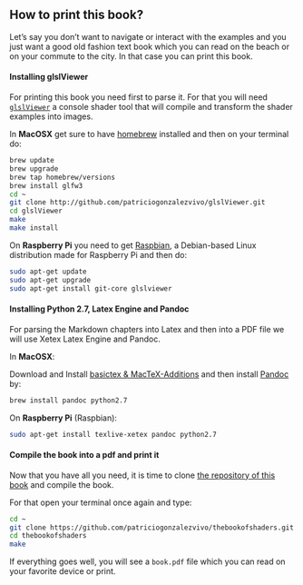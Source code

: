 ## How to print this book?

Let’s say you don’t want to navigate or interact with the examples and you just want a good old fashion text book which you can read on the beach or on your commute to the city. In that case you can print this book.
 

#### Installing glslViewer

For printing this book you need first to parse it. For that you will need [`glslViewer`](https://github.com/patriciogonzalezvivo/glslViewer) a console shader tool that will compile and transform the shader examples into images.

In **MacOSX** get sure to have [homebrew](http://brew.sh/) installed and then on your terminal do:

```bash
brew update
brew upgrade
brew tap homebrew/versions
brew install glfw3
cd ~ 
git clone http://github.com/patriciogonzalezvivo/glslViewer.git
cd glslViewer
make
make install
```

On **Raspberry Pi** you need to get [Raspbian](https://www.raspberrypi.org/downloads/raspbian/), a Debian-based Linux distribution made for Raspberry Pi and then do:

```bash
sudo apt-get update
sudo apt-get upgrade
sudo apt-get install git-core glslviewer
```

#### Installing Python 2.7, Latex Engine and Pandoc

For parsing the Markdown chapters into Latex and then into a PDF file we will use Xetex Latex Engine and Pandoc.

In **MacOSX**:

Download and Install [basictex & MacTeX-Additions](http://www.tug.org/mactex/morepackages.html) and then install [Pandoc](http://johnmacfarlane.net/pandoc/) by:
 
```bash
brew install pandoc python2.7
```

On **Raspberry Pi** (Raspbian):

```bash
sudo apt-get install texlive-xetex pandoc python2.7
```

#### Compile the book into a pdf and print it

Now that you have all you need, it is time to clone [the repository of this book](https://github.com/patriciogonzalezvivo/thebookofshaders) and compile the book.

For that open your terminal once again and type:

```bash
cd ~
git clone https://github.com/patriciogonzalezvivo/thebookofshaders.git
cd thebookofshaders
make
```

If everything goes well, you will see a `book.pdf` file which you can read on your favorite device or print. 
